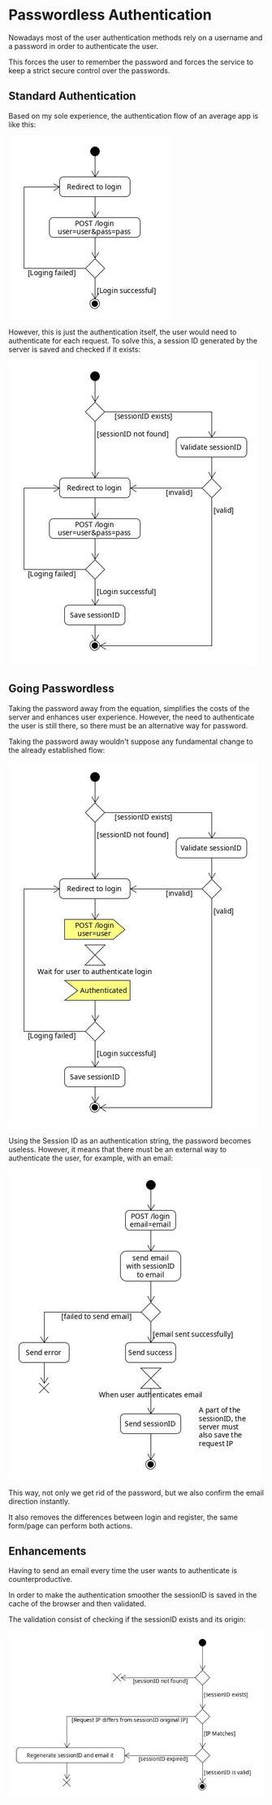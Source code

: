 Passwordless Authentication
===========================

Nowadays most of the user authentication methods rely on a username and a password in order to authenticate the user.

This forces the user to remember the password and forces the service to keep a strict secure control over the passwords.

Standard Authentication
-----------------------

Based on my sole experience, the authentication flow of an average app is like this:

![img](uml/passwordauth1.jpg)

However, this is just the authentication itself, the user would need to authenticate for each request.
To solve this, a session ID generated by the server is saved and checked if it exists:

![img](uml/passwordauth2.jpg)

Going Passwordless
------------------

Taking the password away from the equation, simplifies the costs of the server and enhances user experience. However, the need to authenticate the user is still there, so there must be an alternative way for password.

Taking the password away wouldn't suppose any fundamental change to the already established flow:

![img](uml/passwordlessauth.jpg)

Using the Session ID as an authentication string, the password becomes useless. However, it means that there must be an external way to authenticate the user, for example, with an email:

![img](uml/authentication.jpg)

This way, not only we get rid of the password, but we also confirm the email direction instantly.

It also removes the differences between login and register, the same form/page can perform both actions.

Enhancements
------------

Having to send an email every time the user wants to authenticate is counterproductive.

In order to make the authentication smoother the sessionID is saved in the cache of the browser and then validated.

The validation consist of checking if the sessionID exists and its origin:

![img](uml/validation.jpg)
